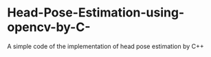 # Head-Pose-Estimation-using-opencv-by-C-
A simple code of the implementation of head pose estimation by C++
